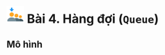 # <img src="https://raw.githubusercontent.com/Zenfection/Image/master/2020/12/16-23-17-32-icons8-joining_queue.png" width="40"> Bài 4. Hàng đợi (`Queue`)

## Mô hình 

<div class="videoZen">

</div>
